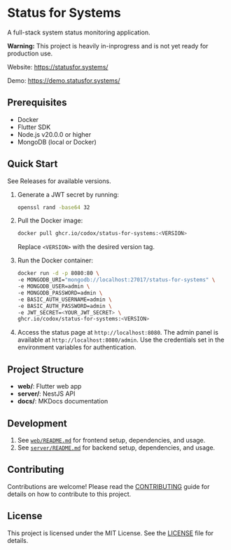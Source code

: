 # Status for Systems

A full-stack system status monitoring application.

**Warning:** This project is heavily in-inprogress and is not yet ready for production use.

Website: https://statusfor.systems/

Demo: https://demo.statusfor.systems/

## Prerequisites
- Docker
- Flutter SDK
- Node.js v20.0.0 or higher
- MongoDB (local or Docker)

## Quick Start

See Releases for available versions.

1. Generate a JWT secret by running:
   ```bash
   openssl rand -base64 32
   ```

2. Pull the Docker image:
   ```bash
   docker pull ghcr.io/codox/status-for-systems:<VERSION>
   ```
   Replace `<VERSION>` with the desired version tag.

3. Run the Docker container:
   ```bash
   docker run -d -p 8080:80 \
   -e MONGODB_URI="mongodb://localhost:27017/status-for-systems" \
   -e MONGODB_USER=admin \
   -e MONGODB_PASSWORD=admin \
   -e BASIC_AUTH_USERNAME=admin \
   -e BASIC_AUTH_PASSWORD=admin \
   -e JWT_SECRET=<YOUR_JWT_SECRET> \
   ghcr.io/codox/status-for-systems:<VERSION>
   ```

4. Access the status page at `http://localhost:8080`. The admin panel is available at `http://localhost:8080/admin`. Use the credentials set in the environment variables for authentication.

## Project Structure

- **web/**: Flutter web app
- **server/**: NestJS API
- **docs/**: MKDocs documentation

## Development

1. See [`web/README.md`](./web/README.md) for frontend setup, dependencies, and usage.
2. See [`server/README.md`](./server/README.md) for backend setup, dependencies, and usage.

## Contributing
Contributions are welcome! Please read the [CONTRIBUTING](./CONTRIBUTING.md) guide for details on how to contribute to this project.

## License
This project is licensed under the MIT License. See the [LICENSE](./LICENSE) file for details.